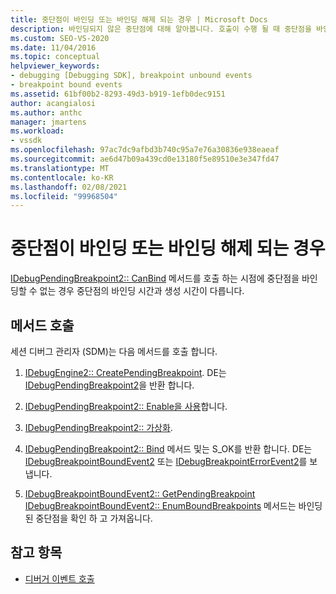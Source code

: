 ```yaml
---
title: 중단점이 바인딩 또는 바인딩 해제 되는 경우 | Microsoft Docs
description: 바인딩되지 않은 중단점에 대해 알아봅니다. 호출이 수행 될 때 중단점을 바인딩할 수 없는 경우 중단점의 바인딩 시간과 생성 시간이 다릅니다.
ms.custom: SEO-VS-2020
ms.date: 11/04/2016
ms.topic: conceptual
helpviewer_keywords:
- debugging [Debugging SDK], breakpoint unbound events
- breakpoint bound events
ms.assetid: 61bf00b2-8293-49d3-b919-1efb0dec9151
author: acangialosi
ms.author: anthc
manager: jmartens
ms.workload:
- vssdk
ms.openlocfilehash: 97ac7dc9afbd3b740c95a7e76a30836e938eaeaf
ms.sourcegitcommit: ae6d47b09a439cd0e13180f5e89510e3e347fd47
ms.translationtype: MT
ms.contentlocale: ko-KR
ms.lasthandoff: 02/08/2021
ms.locfileid: "99968504"
---
```

# <a name="when-a-breakpoint-binds-or-becomes-unbound"></a>중단점이 바인딩 또는 바인딩 해제 되는 경우
[IDebugPendingBreakpoint2:: CanBind](../../extensibility/debugger/reference/idebugpendingbreakpoint2-canbind.md) 메서드를 호출 하는 시점에 중단점을 바인딩할 수 없는 경우 중단점의 바인딩 시간과 생성 시간이 다릅니다.

## <a name="methods-called"></a>메서드 호출
 세션 디버그 관리자 (SDM)는 다음 메서드를 호출 합니다.

1. [IDebugEngine2:: CreatePendingBreakpoint](../../extensibility/debugger/reference/idebugengine2-creatependingbreakpoint.md). DE는 [IDebugPendingBreakpoint2](../../extensibility/debugger/reference/idebugpendingbreakpoint2.md)을 반환 합니다.

2. [IDebugPendingBreakpoint2:: Enable을 사용](../../extensibility/debugger/reference/idebugpendingbreakpoint2-enable.md)합니다.

3. [IDebugPendingBreakpoint2:: 가상화](../../extensibility/debugger/reference/idebugpendingbreakpoint2-virtualize.md).

4. [IDebugPendingBreakpoint2:: Bind](../../extensibility/debugger/reference/idebugpendingbreakpoint2-bind.md) 메서드 및는 S_OK를 반환 합니다. DE는 [IDebugBreakpointBoundEvent2](../../extensibility/debugger/reference/idebugbreakpointboundevent2.md) 또는 [IDebugBreakpointErrorEvent2](../../extensibility/debugger/reference/idebugbreakpointerrorevent2.md)를 보냅니다.

5. [IDebugBreakpointBoundEvent2:: GetPendingBreakpoint](../../extensibility/debugger/reference/idebugbreakpointboundevent2-getpendingbreakpoint.md) [IDebugBreakpointBoundEvent2:: EnumBoundBreakpoints](../../extensibility/debugger/reference/idebugbreakpointboundevent2-enumboundbreakpoints.md) 메서드는 바인딩된 중단점을 확인 하 고 가져옵니다.

## <a name="see-also"></a>참고 항목
- [디버거 이벤트 호출](../../extensibility/debugger/calling-debugger-events.md)
